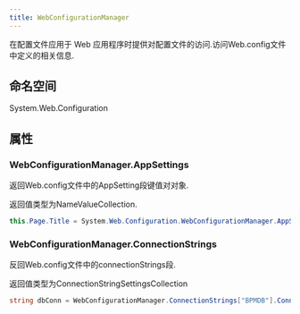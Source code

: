 ```yaml
---
title: WebConfigurationManager
---
```


在配置文件应用于 Web 应用程序时提供对配置文件的访问.访问Web.config文件中定义的相关信息.

## 命名空间

System.Web.Configuration

## 属性

### WebConfigurationManager.AppSettings

返回Web.config文件中的AppSetting段键值对对象.

返回值类型为NameValueCollection.

```cs
this.Page.Title = System.Web.Configuration.WebConfigurationManager.AppSettings["CompanyInfoLoginPageTitle"];
```

### WebConfigurationManager.ConnectionStrings

反回Web.config文件中的connectionStrings段.

返回值类型为ConnectionStringSettingsCollection

```csharp
string dbConn = WebConfigurationManager.ConnectionStrings["BPMDB"].ConnectionString;
```